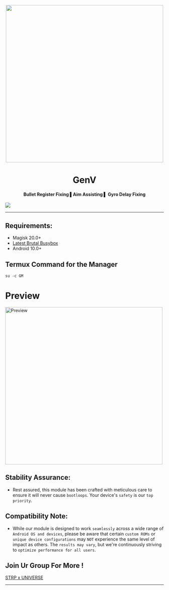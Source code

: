 <p align="center"><a href="https://t.me/AndroidRootModulesCommunity"><img src="https://i.imgur.com/yxjz2Rl.jpg" width="500"></a></p>  

 <h1 align="center"><b> GenV </b></h1> 

 <h4 align="center">Bullet Register Fixing ▌Aim Assisting ▌ Gyro Delay Fixing</h4>

 <a href="https://t.me/AndroidRootModulesCommunity"><img src="https://img.shields.io/badge/Join-Telegram%20Channel-red.svg?logo=Telegram"></a>

------------------------------

## Requirements:

- Magisk 20.0+
- [Latest Brutal Busybox](https://t.me/StratosphereCloud/182)
- Android 10.0+

## Termux Command for the Manager
`su -c GM`

# Preview
<img src=".img/Preview-optimized.gif" alt="Preview" width="500"/>

## Stability Assurance:
- Rest assured, this module has been crafted with meticulous care to ensure it will never cause `bootloops`. Your device's `safety` is our `top priority`.

## Compatibility Note:
- While our module is designed to work `seamlessly` across a wide range of `Android OS and devices`, please be aware that certain `custom ROMs` or `unique device configurations` may `NOT` experience the same level of impact as others. The `results may vary`, but we're continuously striving to `optimize performance for all users`.

## Join Ur Group For More !
[STRP x UNIVERSE](https://t.me/AndroidRootModulesCommunity)


----
